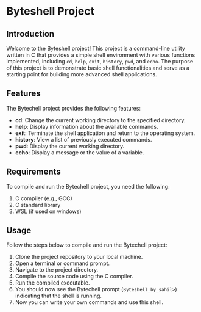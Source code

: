 # Byteshell Project

## Introduction
Welcome to the Byteshell project! This project is a command-line utility written in C that provides a simple shell environment with various functions implemented, including `cd`, `help`, `exit`, `history`, `pwd`, and `echo`. The purpose of this project is to demonstrate basic shell functionalities and serve as a starting point for building more advanced shell applications.

## Features
The Bytechell project provides the following features:

- **cd**: Change the current working directory to the specified directory.
- **help**: Display information about the available commands.
- **exit**: Terminate the shell application and return to the operating system.
- **history**: View a list of previously executed commands.
- **pwd**: Display the current working directory.
- **echo**: Display a message or the value of a variable.

## Requirements
To compile and run the Bytechell project, you need the following:

1. C compiler (e.g., GCC)
2. C standard library
3. WSL (if used on windows)

## Usage
Follow the steps below to compile and run the Bytechell project:

1. Clone the project repository to your local machine.
2. Open a terminal or command prompt.
3. Navigate to the project directory.
4. Compile the source code using the C compiler.
5. Run the compiled executable.
6. You should now see the Bytechell prompt (`Byteshell_by_sahil>`) indicating that the shell is running.
7. Now you can write your own commands and use this shell.


